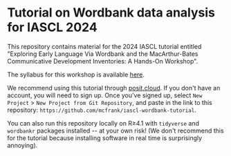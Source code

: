 # Tutorial on Wordbank data analysis for IASCL 2024

This repository contains material for the 2024 IASCL tutorial entitled "Exploring Early Language Via Wordbank and the MacArthur-Bates Communicative Development Inventories: A Hands-On Workshop".

The syllabus for this workshop is available [here](https://docs.google.com/document/d/1IK5FJhl07IUAaWl03kKOT-nd1h-tTHcvwy1KPJ6NZaY/edit).

We recommend using this tutorial through [posit.cloud](https://posit.cloud). If you don't have an account, you will need to sign up. Once you've signed up, select `New Project` > `New Project from Git Repository`, and paste in the link to this repository: `https://github.com/mcfrank/iascl-wordbank-tutorial`.

You can also run this repository locally on R≥4.1 with `tidyverse` and `wordbankr` packages installed -- at your own risk! (We don't recommend this for the tutorial because installing software in real time is surprisingly annoying). 
